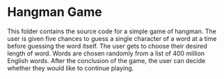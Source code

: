 # Hangman Game

This folder contains the source code for a simple game of hangman. The user is given five chances to guess a single character of a word at
a time before guessing the word itself. The user gets to choose their desired length of word. Words are chosen randomly from a list of
400 million English words. After the conclusion of the game, the user can decide whether they would like to continue playing.


